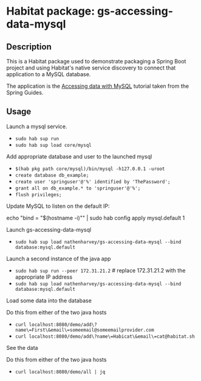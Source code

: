 # Habitat package: gs-accessing-data-mysql

## Description

This is a Habitat package used to demonstrate packaging a Spring Boot project
and using Habitat's native service discovery to connect that application to a
MySQL database.

The application is the
[Accessing data with MySQL](https://spring.io/guides/gs/accessing-data-mysql/)
tutorial taken from the Spring Guides.

## Usage

Launch a mysql service.

* `sudo hab sup run`
* `sudo hab sup load core/mysql`

Add appropriate database and user to the launched mysql

* `$(hab pkg path core/mysql)/bin/mysql -h127.0.0.1 -uroot`
* `create database db_example;`
* `create user 'springuser'@'%' identified by 'ThePassword';`
* `grant all on db_example.* to 'springuser'@'%';`
* `flush privileges;`

Update MySQL to listen on the default IP:

echo "bind = \"$(hostname -i)\"" | sudo hab config apply mysql.default 1

Launch gs-accessing-data-mysql

* `sudo hab sup load nathenharvey/gs-accessing-data-mysql --bind database:mysql.default`

Launch a second instance of the java app

* `sudo hab sup run --peer 172.31.21.2` # replace 172.31.21.2 with the appropriate IP address
* `sudo hab sup load nathenharvey/gs-accessing-data-mysql --bind database:mysql.default`


Load some data into the database

Do this from either of the two java hosts

* `curl localhost:8080/demo/add\?name\=First\&email\=someemail@someemailprovider.com`
* `curl localhost:8080/demo/add\?name\=Habicat\&email\=cat@habitat.sh`

See the data

Do this from either of the two java hosts

* `curl localhost:8080/demo/all | jq`

